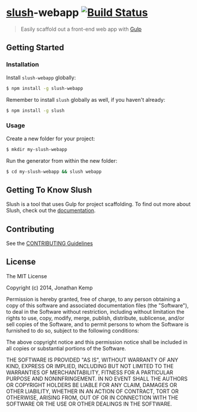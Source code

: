 # [slush](https://github.com/klei/slush)-webapp [![Build Status](https://secure.travis-ci.org/jonkemp/slush-webapp.png?branch=master)](https://travis-ci.org/jonkemp/slush-webapp)

> Easily scaffold out a front-end web app with [Gulp](https://github.com/gulpjs/gulp)


## Getting Started

### Installation

Install `slush-webapp` globally:

```bash
$ npm install -g slush-webapp
```

Remember to install `slush` globally as well, if you haven't already:

```bash
$ npm install -g slush
```

### Usage

Create a new folder for your project:

```bash
$ mkdir my-slush-webapp
```

Run the generator from within the new folder:

```bash
$ cd my-slush-webapp && slush webapp
```

## Getting To Know Slush

Slush is a tool that uses Gulp for project scaffolding. To find out more about Slush, check out the [documentation](https://github.com/klei/slush).

## Contributing

See the [CONTRIBUTING Guidelines](https://github.com/jonkemp/slush-webapp/blob/master/CONTRIBUTING.md)

## License 

The MIT License

Copyright (c) 2014, Jonathan Kemp

Permission is hereby granted, free of charge, to any person
obtaining a copy of this software and associated documentation
files (the "Software"), to deal in the Software without
restriction, including without limitation the rights to use,
copy, modify, merge, publish, distribute, sublicense, and/or sell
copies of the Software, and to permit persons to whom the
Software is furnished to do so, subject to the following
conditions:

The above copyright notice and this permission notice shall be
included in all copies or substantial portions of the Software.

THE SOFTWARE IS PROVIDED "AS IS", WITHOUT WARRANTY OF ANY KIND,
EXPRESS OR IMPLIED, INCLUDING BUT NOT LIMITED TO THE WARRANTIES
OF MERCHANTABILITY, FITNESS FOR A PARTICULAR PURPOSE AND
NONINFRINGEMENT. IN NO EVENT SHALL THE AUTHORS OR COPYRIGHT
HOLDERS BE LIABLE FOR ANY CLAIM, DAMAGES OR OTHER LIABILITY,
WHETHER IN AN ACTION OF CONTRACT, TORT OR OTHERWISE, ARISING
FROM, OUT OF OR IN CONNECTION WITH THE SOFTWARE OR THE USE OR
OTHER DEALINGS IN THE SOFTWARE.

